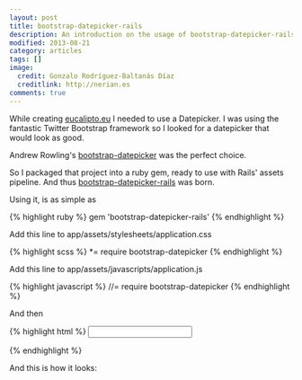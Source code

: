 ```yaml
---
layout: post
title: bootstrap-datepicker-rails
description: An introduction on the usage of bootstrap-datepicker-rails
modified: 2013-08-21
category: articles
tags: []
image:
  credit: Gonzalo Rodríguez-Baltanás Díaz
  creditlink: http://nerian.es
comments: true
---
```


While creating [eucalipto.eu](http://eucalipto.eu) I needed to use a Datepicker. I was using the fantastic Twitter Bootstrap framework so I looked for a datepicker that would look as good.

Andrew Rowling's [bootstrap-datepicker](https://github.com/eternicode/bootstrap-datepicker) was the perfect choice.

So I packaged that project into a ruby gem, ready to use with Rails' assets pipeline. And thus [bootstrap-datepicker-rails](https://github.com/Nerian/bootstrap-datepicker-rails) was born.

Using it, is as simple as

{% highlight ruby %}
gem 'bootstrap-datepicker-rails'
{% endhighlight %}

Add this line to app/assets/stylesheets/application.css

{% highlight scss %}
*= require bootstrap-datepicker
{% endhighlight %}

Add this line to app/assets/javascripts/application.js

{% highlight javascript %}
//= require bootstrap-datepicker
{% endhighlight %}

And then

{% highlight html %}
<input type="text" data-behaviour='datepicker' >

<script type="text/javascript">
  $(document).ready(function(){
    $('[data-behaviour~=datepicker]').datepicker();
  })
</script>
{% endhighlight %}

And this is how it looks:

<figure>
  <img src="https://dl.dropboxusercontent.com/u/834494/blog/eucalipto-datepicker.png" alt="">
</figure>